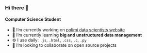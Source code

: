 ### Hi there 👋

#### Computer Science Student
- 🔭 I’m currently working on [polimi data scientists website](https://polimidatascientists.it/)
- 🌱 I’m currently learning **big and unstructured data management**
- ⚙️ I use daily: `.js`, `.html`, `.css`, `.c`, `.py`
- 👯 I’m looking to collaborate on open source projects
